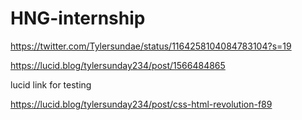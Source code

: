 # HNG-internship

https://twitter.com/Tylersundae/status/1164258104084783104?s=19

https://lucid.blog/tylersunday234/post/1566484865

lucid link for testing

https://lucid.blog/tylersunday234/post/css-html-revolution-f89

